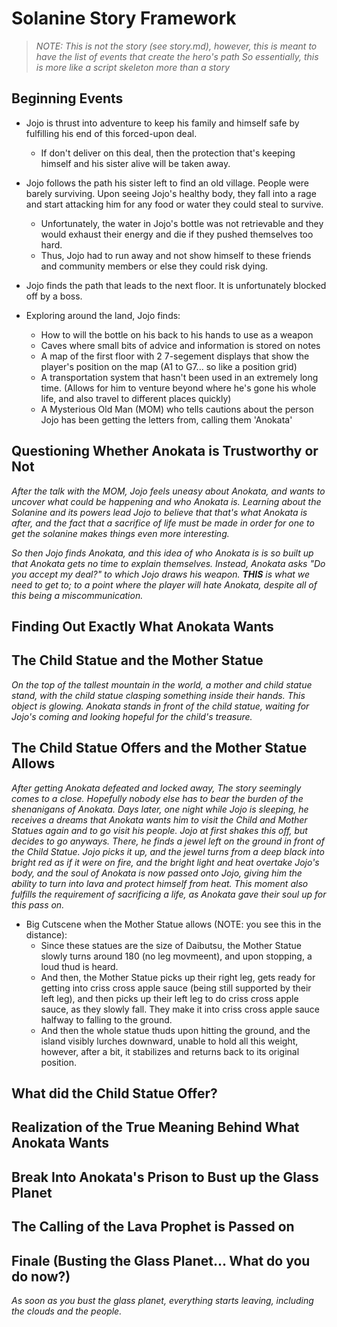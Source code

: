 # Solanine Story Framework

> *NOTE: This is not the story (see story.md), however, this is meant to have the list of events that create the hero's path*
> *So essentially, this is more like a script skeleton more than a story*



## Beginning Events

- Jojo is thrust into adventure to keep his family and himself safe by fulfilling his end of this forced-upon deal.
    - If don't deliver on this deal, then the protection that's keeping himself and his sister alive will be taken away.

- Jojo follows the path his sister left to find an old village. People were barely surviving. Upon seeing Jojo's healthy body, they fall into a rage and start attacking him for any food or water they could steal to survive. 
    - Unfortunately, the water in Jojo's bottle was not retrievable and they would exhaust their energy and die if they pushed themselves too hard.
    - Thus, Jojo had to run away and not show himself to these friends and community members or else they could risk dying.

- Jojo finds the path that leads to the next floor. It is unfortunately blocked off by a boss.

- Exploring around the land, Jojo finds:
    - How to will the bottle on his back to his hands to use as a weapon
    - Caves where small bits of advice and information is stored on notes
    - A map of the first floor with 2 7-segement displays that show the player's position on the map (A1 to G7... so like a position grid)
    - A transportation system that hasn't been used in an extremely long time. (Allows for him to venture beyond where he's gone his whole life, and also travel to different places quickly)
    - A Mysterious Old Man (MOM) who tells cautions about the person Jojo has been getting the letters from, calling them 'Anokata'



## Questioning Whether Anokata is Trustworthy or Not

*After the talk with the MOM, Jojo feels uneasy about Anokata, and wants to uncover what could be happening and who Anokata is. Learning about the Solanine and its powers lead Jojo to believe that that's what Anokata is after, and the fact that a sacrifice of life must be made in order for one to get the solanine makes things even more interesting.*

*So then Jojo finds Anokata, and this idea of who Anokata is is so built up that Anokata gets no time to explain themselves. Instead, Anokata asks "Do you accept my deal?" to which Jojo draws his weapon. **THIS** is what we need to get to; to a point where the player will hate Anokata, despite all of this being a miscommunication.*



## Finding Out Exactly What Anokata Wants






## The Child Statue and the Mother Statue

*On the top of the tallest mountain in the world, a mother and child statue stand, with the child statue clasping something inside their hands. This object is glowing. Anokata stands in front of the child statue, waiting for Jojo's coming and looking hopeful for the child's treasure.*



## The Child Statue Offers and the Mother Statue Allows

*After getting Anokata defeated and locked away, The story seemingly comes to a close. Hopefully nobody else has to bear the burden of the shenanigans of Anokata. Days later, one night while Jojo is sleeping, he receives a dreams that Anokata wants him to visit the Child and Mother Statues again and to go visit his people. Jojo at first shakes this off, but decides to go anyways. There, he finds a jewel left on the ground in front of the Child Statue. Jojo picks it up, and the jewel turns from a deep black into bright red as if it were on fire, and the bright light and heat overtake Jojo's body, and the soul of Anokata is now passed onto Jojo, giving him the ability to turn into lava and protect himself from heat. This moment also fulfills the requirement of sacrificing a life, as Anokata gave their soul up for this pass on.*

- Big Cutscene when the Mother Statue allows (NOTE: you see this in the distance):
    - Since these statues are the size of Daibutsu, the Mother Statue slowly turns around 180 (no leg movmeent), and upon stopping, a loud thud is heard.
    - And then, the Mother Statue picks up their right leg, gets ready for getting into criss cross apple sauce (being still supported by their left leg), and then picks up their left leg to do criss cross apple sauce, as they slowly fall. They make it into criss cross apple sauce halfway to falling to the ground.
    - And then the whole statue thuds upon hitting the ground, and the island visibly lurches downward, unable to hold all this weight, however, after a bit, it stabilizes and returns back to its original position.


## What did the Child Statue Offer?


## Realization of the True Meaning Behind What Anokata Wants


## Break Into Anokata's Prison to Bust up the Glass Planet


## The Calling of the Lava Prophet is Passed on


## Finale (Busting the Glass Planet... What do you do now?)

*As soon as you bust the glass planet, everything starts leaving, including the clouds and the people.*
